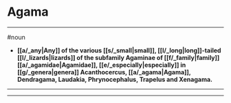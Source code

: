 # Agama
---
#noun
- **[[a/_any|Any]] of the various [[s/_small|small]], [[l/_long|long]]-tailed [[l/_lizards|lizards]] of the subfamily Agaminae of [[f/_family|family]] [[a/_agamidae|Agamidae]], [[e/_especially|especially]] in [[g/_genera|genera]] Acanthocercus, [[a/_agama|Agama]], Dendragama, Laudakia, Phrynocephalus, Trapelus and Xenagama.**
---
---
